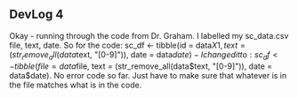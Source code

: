 ## DevLog 4
Okay - running through the code from Dr. Graham. 
I labelled my sc_data.csv file, text, date. So for the code:
sc_df <- tibble(id = data$X1, text = (str_remove_all(data$text, "[0-9]")), date = data$date) - I changed it to:
sc_df <- tibble(file = data$file, text = (str_remove_all(data$text, "[0-9]")), date = data$date). No error code so far. Just have to make sure that whatever is in the file matches what is in the code.

